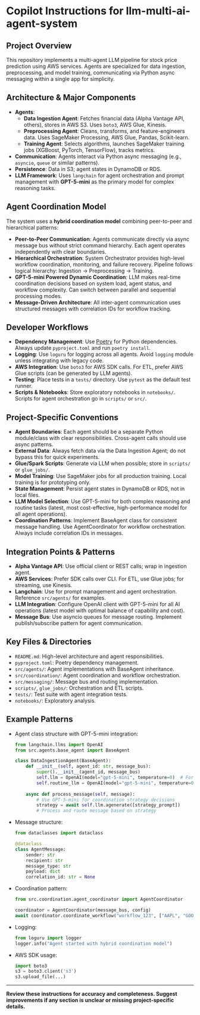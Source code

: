 # Copilot Instructions for llm-multi-ai-agent-system

## Project Overview
This repository implements a multi-agent LLM pipeline for stock price prediction using AWS services. Agents are specialized for data ingestion, preprocessing, and model training, communicating via Python async messaging within a single app for simplicity.

## Architecture & Major Components
- **Agents**:
  - **Data Ingestion Agent**: Fetches financial data (Alpha Vantage API, others), stores in AWS S3. Uses `boto3`, AWS Glue, Kinesis.
  - **Preprocessing Agent**: Cleans, transforms, and feature-engineers data. Uses SageMaker Processing, AWS Glue, Pandas, Scikit-learn.
  - **Training Agent**: Selects algorithms, launches SageMaker training jobs (XGBoost, PyTorch, TensorFlow), tracks metrics.
- **Communication**: Agents interact via Python async messaging (e.g., `asyncio`, `queue` or similar patterns).
- **Persistence**: Data in S3; agent states in DynamoDB or RDS.
- **LLM Framework**: Uses `langchain` for agent orchestration and prompt management with **GPT-5-mini** as the primary model for complex reasoning tasks.

## Agent Coordination Model
The system uses a **hybrid coordination model** combining peer-to-peer and hierarchical patterns:

- **Peer-to-Peer Communication**: Agents communicate directly via async message bus without strict command hierarchy. Each agent operates independently with clear boundaries.
- **Hierarchical Orchestration**: System Orchestrator provides high-level workflow coordination, monitoring, and failure recovery. Pipeline follows logical hierarchy: Ingestion → Preprocessing → Training.
- **GPT-5-mini Powered Dynamic Coordination**: LLM makes real-time coordination decisions based on system load, agent status, and workflow complexity. Can switch between parallel and sequential processing modes.
- **Message-Driven Architecture**: All inter-agent communication uses structured messages with correlation IDs for workflow tracking.

## Developer Workflows
- **Dependency Management**: Use [Poetry](https://python-poetry.org/) for Python dependencies. Always update `pyproject.toml` and run `poetry install`.
- **Logging**: Use `loguru` for logging across all agents. Avoid `logging` module unless integrating with legacy code.
- **AWS Integration**: Use `boto3` for AWS SDK calls. For ETL, prefer AWS Glue scripts (can be generated by LLM agents).
- **Testing**: Place tests in a `tests/` directory. Use `pytest` as the default test runner.
- **Scripts & Notebooks**: Store exploratory notebooks in `notebooks/`. Scripts for agent orchestration go in `scripts/` or `src/`.

## Project-Specific Conventions
- **Agent Boundaries**: Each agent should be a separate Python module/class with clear responsibilities. Cross-agent calls should use async patterns.
- **External Data**: Always fetch data via the Data Ingestion Agent; do not bypass this for quick experiments.
- **Glue/Spark Scripts**: Generate via LLM when possible; store in `scripts/` or `glue_jobs/`.
- **Model Training**: Use SageMaker jobs for all production training. Local training is for prototyping only.
- **State Management**: Persist agent states in DynamoDB or RDS, not in local files.
- **LLM Model Selection**: Use GPT-5-mini for both complex reasoning and routine tasks (latest, most cost-effective, high-performance model for all agent operations).
- **Coordination Patterns**: Implement BaseAgent class for consistent message handling. Use AgentCoordinator for workflow orchestration. Always include correlation IDs in messages.

## Integration Points & Patterns
- **Alpha Vantage API**: Use official client or REST calls; wrap in ingestion agent.
- **AWS Services**: Prefer SDK calls over CLI. For ETL, use Glue jobs; for streaming, use Kinesis.
- **Langchain**: Use for prompt management and agent orchestration. Reference `src/agents/` for examples.
- **LLM Integration**: Configure OpenAI client with GPT-5-mini for all AI operations (latest model with optimal balance of capability and cost).
- **Message Bus**: Use asyncio queues for message routing. Implement publish/subscribe pattern for agent communication.

## Key Files & Directories
- `README.md`: High-level architecture and agent responsibilities.
- `pyproject.toml`: Poetry dependency management.
- `src/agents/`: Agent implementations with BaseAgent inheritance.
- `src/coordination/`: Agent coordination and workflow orchestration.
- `src/messaging/`: Message bus and routing implementation.
- `scripts/`, `glue_jobs/`: Orchestration and ETL scripts.
- `tests/`: Test suite with agent integration tests.
- `notebooks/`: Exploratory analysis.

## Example Patterns
- Agent class structure with GPT-5-mini integration:
  ```python
  from langchain.llms import OpenAI
  from src.agents.base_agent import BaseAgent
  
  class DataIngestionAgent(BaseAgent):
      def __init__(self, agent_id: str, message_bus):
          super().__init__(agent_id, message_bus)
          self.llm = OpenAI(model="gpt-5-mini", temperature=0)  # For strategic decisions
          self.routine_llm = OpenAI(model="gpt-5-mini", temperature=0)  # For routine tasks
      
      async def process_message(self, message):
          # Use GPT-5-mini for coordination strategy decisions
          strategy = await self.llm.agenerate([strategy_prompt])
          # Process and route message based on strategy
  ```
- Message structure:
  ```python
  from dataclasses import dataclass
  
  @dataclass
  class AgentMessage:
      sender: str
      recipient: str
      message_type: str
      payload: dict
      correlation_id: str = None
  ```
- Coordination pattern:
  ```python
  from src.coordination.agent_coordinator import AgentCoordinator
  
  coordinator = AgentCoordinator(message_bus, config)
  await coordinator.coordinate_workflow("workflow_123", ["AAPL", "GOOGL"])
  ```
- Logging:
  ```python
  from loguru import logger
  logger.info("Agent started with hybrid coordination model")
  ```
- AWS SDK usage:
  ```python
  import boto3
  s3 = boto3.client('s3')
  s3.upload_file(...)
  ```

---

**Review these instructions for accuracy and completeness. Suggest improvements if any section is unclear or missing project-specific details.**
